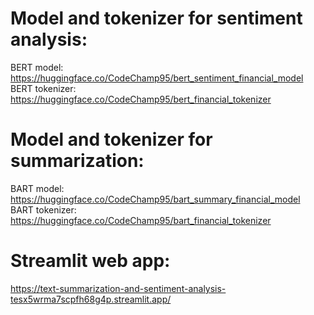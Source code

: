 # Model and tokenizer for sentiment analysis:

BERT model: https://huggingface.co/CodeChamp95/bert_sentiment_financial_model 
BERT tokenizer: https://huggingface.co/CodeChamp95/bert_financial_tokenizer

# Model and tokenizer for summarization:

BART model: https://huggingface.co/CodeChamp95/bart_summary_financial_model
BART tokenizer: https://huggingface.co/CodeChamp95/bart_financial_tokenizer

# Streamlit web app:

https://text-summarization-and-sentiment-analysis-tesx5wrma7scpfh68g4p.streamlit.app/
